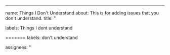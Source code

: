 ---
name: Things I Don't Understand
about: This is for adding issues that you don't understand.
title: ''


labels: Things I dont understand


=======
labels: don't understand

assignees: ''
